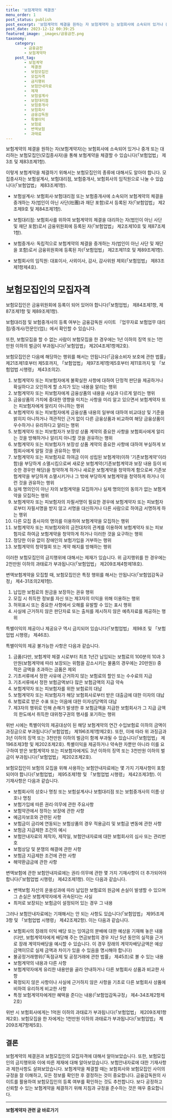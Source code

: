 ```yaml
---
title: '보험계약의 체결권'
menu_order: 1
post_status: publish
post_excerpt: '보험계약의 체결을 원하는 자 보험계약자 는 보험회사에 소속되어 있거나 중개 또는 대리하는 보험모집인 모집종사자 을 통해 보험계약을 체결할 수 있습니다  보험업법  제3조 및 제83조제1항 .'
post_date: 2023-12-12 00:39:25
featured_image: _images/금융금전.png
taxonomy:
    category:
        - 금융금전
        - 보험계약자
    post_tag:
        - 보험계약
        -  체결권
        -  보험모집인
        -  모집자격
        -  금지행위
        -  보험안내자료
        -  제재
        -  보험설계사
        -  보험대리점
        -  보험중개사
        -  보험회사
        -  금융감독원
        -  특별이익
        -  보험료
        -  변액보험
        -  과태료
---
```



보험계약의 체결을 원하는 자(보험계약자)는 보험회사에 소속되어 있거나 중개 또는 대리하는 보험모집인(모집종사자)을 통해 보험계약을 체결할 수 있습니다(「보험업법」 제3조 및 제83조제1항).

이렇게 보험계약을 체결하기 위해서는 보험모집인의 종류에 대해서도 알아야 합니다. 모집종사자는 보험설계사, 보험대리점, 보험중개사, 보험회사의 임직원으로 나눌 수 있습니다(「보험업법」 제83조제1항).

- 보험설계사: 보험회사·보험대리점 또는 보험중개사에 소속되어 보험계약의 체결을 중개하는 자(법인이 아닌 사단(社團)과 재단 포함)로서 등록된 자(「보험업법」 제2조제9호 및 제84조제1항).

- 보험대리점: 보험회사를 위하여 보험계약의 체결을 대리하는 자(법인이 아닌 사단 및 재단 포함)로서 금융위원회에 등록된 자(「보험업법」 제2조제10호 및 제87조제1항).

- 보험중개사: 독립적으로 보험계약의 체결을 중개하는 자(법인이 아닌 사단 및 재단을 포함)로서 금융위원회에 등록된 자(「보험업법」 제2조제11호 및 제89조제1항).

- 보험회사의 임직원: 대표이사, 사외이사, 감사, 감사위원 제외(「보험업법」 제83조제1항제4호).

# 보험모집인의 모집자격

보험모집인은 금융위원회에 등록이 되어 있어야 합니다(「보험업법」 제84조제1항, 제87조제1항 및 제89조제1항).

보험대리점 및 보험중개사의 등록 여부는 금융감독원 사이트 『업무자료 보험업무 대리점/중개사/전문인(업)』에서 확인할 수 있습니다.

또한, 보험모집을 할 수 없는 사람이 보험모집을 한 경우에는 1년 이하의 징역 또는 1천만원 이하의 벌금이 부과됩니다(「보험업법」 제204조제1항제2호).

보험모집인은 다음에 해당하는 행위를 해서는 안됩니다(「금융소비자 보호에 관한 법률」제21조제1호부터 제5호까지, 「보험업법」 제97조제1항제5호부터 제11호까지 및 「보험업법 시행령」 제43조의2).

1. 보험계약자 또는 피보험자에게 불확실한 사항에 대하여 단정적 판단을 제공하거나 확실하다고 오인하게 할 소지가 있는 내용을 알리는 행위
2. 보험계약자 또는 피보험자에게 금융상품의 내용을 사실과 다르게 알리는 행위
3. 금융상품의 가치에 중대한 영향을 미치는 사항을 미리 알고 있으면서 보험계약자 또는 피보험자에게 알리지 아니하는 행위
4. 보험계약자 또는 피보험자에게 금융상품 내용의 일부에 대하여 비교대상 및 기준을 밝히지 아니하거나 객관적인 근거 없이 다른 금융상품과 비교하여 해당 금융상품이 우수하거나 유리하다고 알리는 행위
5. 보험계약자 또는 피보험자가 보장성 상품 계약의 중요한 사항을 보험회사에게 알리는 것을 방해하거나 알리지 아니할 것을 권유하는 행위
6. 보험계약자 또는 피보험자가 보장성 상품 계약의 중요한 사항에 대하여 부실하게 보험회사에게 알릴 것을 권유하는 행위
7. 보험계약자 또는 피보험자로 하여금 이미 성립된 보험계약(이하 '기존보험계약'이라 함)을 부당하게 소멸시킴으로써 새로운 보험계약(기존보험계약과 보장 내용 등이 비슷한 경우만 해당)을 청약하게 하거나 새로운 보험계약을 청약하게 함으로써 기존보험계약을 부당하게 소멸시키거나 그 밖에 부당하게 보험계약을 청약하게 하거나 이런 것을 권유하는 행위
8. 실제 명의인이 아닌 자의 보험계약을 모집하거나 실제 명의인의 동의가 없는 보험계약을 모집하는 행위
9. 보험계약자 또는 피보험자의 자필서명이 필요한 경우에 보험계약자 또는 피보험자로부터 자필서명을 받지 않고 서명을 대신하거나 다른 사람으로 하여금 서명하게 하는 행위
10. 다른 모집 종사자의 명의를 이용하여 보험계약을 모집하는 행위
11. 보험계약자 또는 피보험자와의 금전대차의 관계를 이용하여 보험계약자 또는 피보험자로 하여금 보험계약을 청약하게 하거나 이러한 것을 요구하는 행위
12. 정당한 이유 없이 장애인의 보험가입을 거부하는 행위
13. 보험계약의 청약철회 또는 계약 해지를 방해하는 행위

이러한 보험모집인의 금지행위에 대해서는 제재가 있습니다. 위 금지행위를 한 경우에는 2천만원 이하의 과태료가 부과됩니다(「보험업법」 제209조제4항제18호).

변액보험계약을 모집할 때, 보험모집인은 특정 행위를 해서는 안됩니다(「보험업감독규정」 제4-31조의2제1항).

1. 납입한 보험료의 원금을 보장하는 권유 행위
2. 모집 시 취득한 정보를 자신 또는 제3자의 이익을 위해 이용하는 행위
3. 허위표시 또는 중요한 사항에서 오해를 유발할 수 있는 표시 행위
4. 사실에 근거하지 않은 판단자료 또는 출처를 제시하지 않은 예측자료를 제공하는 행위

특별이익의 제공이나 제공요구 역시 금지되어 있습니다(「보험업법」 제98조 및 「보험업법 시행령」 제46조).

특별이익의 제공 불가능한 사항은 다음과 같습니다.

1. 금품(다만, 보험계약 체결 시로부터 최초 1년간 납입되는 보험료의 100분의 10과 3만원(보험계약에 따라 보장되는 위험을 감소시키는 물품의 경우에는 20만원)) 중 적은 금액을 초과하는 금품은 제외
2. 기초서류에서 정한 사유에 근거하지 않는 보험료의 할인 또는 수수료의 지급
3. 기초서류에서 정한 보험금액보다 많은 보험금액의 지급 약속
4. 보험계약자 또는 피보험자를 위한 보험료의 대납
5. 보험계약자 또는 피보험자가 해당 보험회사로부터 받은 대출금에 대한 이자의 대납
6. 보험료로 받은 수표 또는 어음에 대한 이자상당액의 대납
7. 제3자의 행위로 인해 손해가 발생한 후 보험금액을 지급한 보험회사가 그 지급 금액의 한도에서 취득한 대위청구권의 행사를 포기하는 행위

위반 시에는 특별이익의 제공대상이 된 해당 보험계약의 연간 수입보험료 이하의 금액이 과징금으로 부과됩니다(「보험업법」 제196조제1항제2호). 또한, 이에 따라 위 과징금과 3년 이하의 징역 또는 3천만원 이하의 벌금이 함께 부과될 수 있습니다(「보험업법」 제196조제3항 및 제202조제2호). 특별이익을 제공하거나 약속한 자뿐만 아니라 이를 요구하여 받은 보험계약자 또는 피보험자에게도 3년 이하의 징역 또는 3천만원 이하의 벌금이 부과됩니다(「보험업법」 제202조제2호).

보험모집인이 보험의 모집을 위해 사용하는 보험안내자료에는 몇 가지 기재사항이 포함되어야 합니다(「보험업법」 제95조제1항 및 「보험업법 시행령」 제42조제3항). 이 기재사항은 다음과 같습니다.

- 보험회사의 상호나 명칭 또는 보험설계사나 보험대리점 또는 보험중개사의 이름·상호나 명칭
- 보험가입에 따른 권리·의무에 관한 주요사항
- 보험약관에서 정하는 보장에 관한 사항
- 예금자보호와 관련된 사항
- 보험금이 금리에 연동되는 보험상품의 경우 적용금리 및 보험금 변동에 관한 사항
- 보험금 지급제한 조건의 예시
- 보험안내자료의 제작자, 제작일, 보험안내자료에 대한 보험회사의 심사 또는 관리번호
- 보험상담 및 분쟁의 해결에 관한 사항
- 보험금 지급제한 조건에 관한 사항
- 해약환급금에 관한 사항

변액보험에 관한 보험안내자료에는 권리·의무에 관한 몇 가지 기재사항이 더 추가되어야 합니다(「보험업법 시행령」 제42조제1항). 이는 다음과 같습니다.

- 변액보험 자산의 운용성과에 따라 납입한 보험료의 원금에 손실이 발생할 수 있으며 그 손실은 보험계약자에게 귀속된다는 사실
- 최저로 보장되는 보험금이 설정되어 있는 경우 그 내용

그러나 보험안내자료에는 기재해서는 안 되는 사항도 있습니다(「보험업법」 제95조제3항 및 「보험업법 시행령」 제42조제2항). 이는 다음과 같습니다.

- 보험회사의 장래의 이익 배당 또는 잉여금의 분배에 대한 예상을 기재해 놓은 내용(다만, 보험계약자에게 배당해 주는 연금보험의 경우 지난 5년 동안의 실적을 근거로 장래 계약자배당을 예시할 수 있습니다. 이 경우 장래의 계약자배당금액은 예상금액이므로 실제 금액과 차이가 있을 수 있음을 명시해야 합니다)
- 불공정거래행위(「독점규제 및 공정거래에 관한 법률」 제45조)로 볼 수 있는 내용
- 보험계약의 내용과 다른 사항
- 보험계약자에게 유리한 내용만을 골라 안내하거나 다른 보험회사 상품과 비교한 사항
- 확정되지 않은 사항이나 사실에 근거하지 않은 사항을 기초로 다른 보험회사 상품에 비하여 유리하게 비교한 사항
- 특정 보험계약자에게만 혜택을 준다는 내용(「보험업감독규정」 제4-34조제2항제2호)

위반 시 보험회사에게는 1억원 이하의 과태료가 부과됩니다(「보험업법」 제209조제1항제2호). 보험모집을 한 자에게는 1천만원 이하의 과태료가 부과됩니다(「보험업법」 제209조제7항제5호).

## 결론

보험계약의 체결권과 보험모집인의 모집자격에 대해서 알아보았습니다. 또한, 보험모집인의 금지행위와 이에 따른 제재에 대해 알아보았습니다. 보험안내자료에 대한 기재사항과 제한사항도 살펴보았습니다. 보험계약을 체결할 때는 보험회사와 보험모집인 사이의 규정을 잘 이해하고, 모든 정보를 확인한 후 결정하는 것이 중요합니다. 금융감독원의 사이트를 활용하여 보험모집인의 등록 여부를 확인하는 것도 추천합니다. 보다 공정하고 신뢰할 수 있는 보험계약을 체결하기 위해 지침과 규정을 준수하는 것은 매우 중요합니다.
<!-- wp:separator -->
<hr class="wp-block-separator has-alpha-channel-opacity"/>
<!-- /wp:separator -->

<!-- wp:group {"backgroundColor":"base","layout":{"type":"constrained"}} -->
<div class="wp-block-group has-base-background-color has-background"><!-- wp:paragraph {"align":"center","fontSize":"medium"} -->
<p class="has-text-align-center has-large-font-size"><strong>보험계약자 관련 글 바로가기</strong></p>
<!-- /wp:paragraph -->


<!-- wp:latest-posts
{"categories":[{"id":13963,"count":19,"description":"","link":"https://uknowlaw.com/category/%eb%b3%b4%ed%97%98%ea%b3%84%ec%95%bd%ec%9e%90/","name":"보험계약자","slug":"보험계약자","taxonomy":"category","parent":0,"meta":[],"_links":{"self":[{"href":"https://uknowlaw.com/wp-json/wp/v2/categories/13963"}],"collection":[{"href":"https://uknowlaw.com/wp-json/wp/v2/categories"}],"about":[{"href":"https://uknowlaw.com/wp-json/wp/v2/taxonomies/category"}],"wp:post_type":[{"href":"https://uknowlaw.com/wp-json/wp/v2/posts?categories=13963"}],"curies":[{"name":"wp","href":"https://api.w.org/{rel}","templated":true}]}}],"postsToShow":100,"excerptLength":28,"postLayout":"grid","columns":2,"featuredImageAlign":"left","featuredImageSizeSlug":"large","fontSize":"small"} /--></div>
<!-- /wp:group -->
